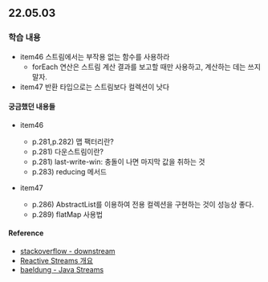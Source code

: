 ## 22.05.03

### 학습 내용 
 - item46 스트림에서는 부작용 없는 함수를 사용하라
   - forEach 연산은 스트림 계산 결과를 보고할 때만 사용하고, 계산하는 데는 쓰지 말자.
 - item47 반환 타입으로는 스트림보다 컬렉션이 낫다

#### 궁금했던 내용들
 - item46 
    - p.281,p.282) 맵 팩터리란?
    - p.281) 다운스트림이란?
    - p.281) last-write-win: 충돌이 나면 마지막 값을 취하는 것
    - p.283) reducing 메서드
    
 - item47 
    - p.286) AbstractList를 이용하여 전용 컬렉션을 구현하는 것이 성능상 좋다. 
    - p.289) flatMap 사용법


#### Reference
- [stackoverflow - downstream](https://stackoverflow.com/questions/63421760/why-is-certain-collectors-in-java-stream-api-called-downstream-collector)
- [Reactive Streams 개요](https://do-study.tistory.com/116)
- [baeldung - Java Streams](https://www.baeldung.com/java-streams)